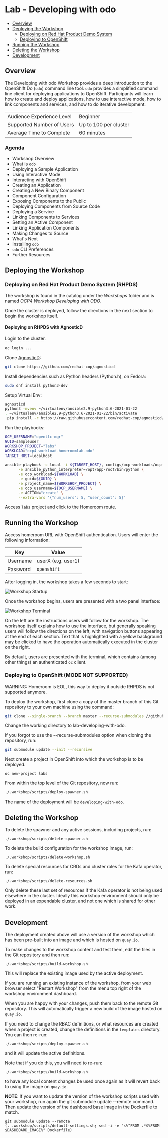 # Lab - Developing with odo

* [Overview](#overview)
* [Deploying the Workshop](#deploying-the-workshop)
  * [Deploying on Red Hat Product Demo System](#deploying-on-red-hat-product-demo-system-rhpds)
  * [Deploying to OpenShift](#deploying-to-openshift)
* [Running the Workshop](#running-the-workshop)
* [Deleting the Workshop](#deleting-the-workshop)
* [Development](#development)

## Overview

The Developing with odo Workshop provides a deep introduction to the OpenShift Do (`odo`) command line tool. `odo` provides a simplified command line client for deploying applications to OpenShift. Participants will learn how to create and deploy applications, how to use interactive mode, how to link components and services, and how to do iterative development.

| | |
--- | ---
| Audience Experience Level | Beginner |
| Supported Number of Users | Up to 100 per cluster |
| Average Time to Complete | 60 minutes |


### Agenda
* Workshop Overview
* What is `odo`
* Deploying a Sample Application
* Using Interactive Mode
* Interacting with OpenShift
* Creating an Application
* Creating a New Binary Component
* Component Configuration
* Exposing Components to the Public
* Deploying Components from Source Code
* Deploying a Service
* Linking Components to Services
* Setting an Active Component
* Linking Application Components
* Making Changes to Source
* What's Next
* Installing `odo`
* `odo` CLI Preferences
* Further Resources

## Deploying the Workshop

### Deploying on Red Hat Product Demo System (RHPDS)

The workshop is found in the catalog under the *Workshops* folder and is named *OCP4 Workshop Developing with ODO*.

Once the cluster is deployed, follow the directions in the next section to begin the workshop itself.

#### Deploying on RHPDS with AgnosticD

Login to the cluster.

```bash
oc login ...
```

Clone [AgnosticD](https://github.com/redhat-cop/agnosticd):

```bash
git clone https://github.com/redhat-cop/agnosticd
```

Install dependencies such as Python headers (Python.h), on Fedora:

```bash
sudo dnf install python3-dev
```

Setup Virtual Env:

```bash
agnosticd
python3 -mvenv ~/virtualenv/ansible2.9-python3.6-2021-01-22
. ~/virtualenv/ansible2.9-python3.6-2021-01-22/bin/activate
 pip install -r https://raw.githubusercontent.com/redhat-cop/agnosticd/development/tools/virtualenvs/ansible2.9-python3.6-2021-01-22.txt
```

Run the playbooks:

```bash
OCP_USERNAME="opentlc-mgr"
GUID=sampleuser
WORKSHOP_PROJECT="labs"
WORKLOAD="ocp4-workload-homeroomlab-odo"
TARGET_HOST=localhost

ansible-playbook -c local -i ${TARGET_HOST}, configs/ocp-workloads/ocp-workload.yml \
      -e ansible_python_interpreter=/opt/app-root/bin/python \
      -e ocp_workload=${WORKLOAD} \
      -e guid=${GUID} \
      -e project_name=${WORKSHOP_PROJECT} \
      -e ocp_username=${OCP_USERNAME} \
      -e ACTION="create" \
      --extra-vars '{"num_users": 5, "user_count": 5}'
```

Access `labs` project and click to the Homeroom route.

## Running the Workshop

Access homeroom URL with OpenShift authentication.
Users will enter the following information:

| Key | Value |
| --- | ----- |
| Username | userX (e.g. user1) |
| Password | ``openshift`` |

After logging in, the workshop takes a few seconds to start:

![Workshop Startup](/docs/starting-up.png)

Once the workshop begins, users are presented with a two panel interface:

![Workshop Terminal](/docs/workshop-terminal.png)

On the left are the instructions users will follow for the workshop. The workshop itself explains how to use the interface, but generally speaking users will follow the directions on the left, with navigation buttons appearing at the end of each section. Text that is highlighted with a yellow background may be clicked to have the operation automatically executed in the cluster on the right.

By default, users are presented with the terminal, which contains (among other things) an authenticated ``oc`` client. 

### Deploying to OpenShift (MODE NOT SUPPORTED)

WARNING: Homeroom is EOL, this way to deploy it outside RHPDS is not supported anymore.

To deploy the workshop, first clone a copy of the master branch of this Git repository to your own machine using the command:

```bash
git clone --single-branch --branch master --recurse-submodules //github.com/openshift-labs/lab-developing-with-odo.git
```

Change the working directory to lab-developing-with-odo.

If you forgot to use the --recurse-submodules option when cloning the repository, run:

```bash
git submodule update --init --recursive
```

Next create a project in OpenShift into which the workshop is to be deployed.

```
oc new-project labs
```

From within the top level of the Git repository, now run:

```
./.workshop/scripts/deploy-spawner.sh
```

The name of the deployment will be ``developing-with-odo``.



## Deleting the Workshop

To delete the spawner and any active sessions, including projects, run:

```
./.workshop/scripts/delete-spawner.sh
```

To delete the build configuration for the workshop image, run:

```
./.workshop/scripts/delete-workshop.sh
```

To delete special resources for CRDs and cluster roles for the Kafa operator, run:

```
./.workshop/scripts/delete-resources.sh
```

Only delete these last set of resources if the Kafa operator is not being used elsewhere in the cluster. Ideally this workshop environment should only be deployed in an expendable cluster, and not one which is shared for other work.

## Development

The deployment created above will use a version of the workshop which has been pre-built into an image and which is hosted on ``quay.io``.

To make changes to the workshop content and test them, edit the files in the Git repository and then run:

```
./.workshop/scripts/build-workshop.sh
```

This will replace the existing image used by the active deployment.

If you are running an existing instance of the workshop, from your web browser select "Restart Workshop" from the menu top right of the workshop environment dashboard.

When you are happy with your changes, push them back to the remote Git repository. This will automatically trigger a new build of the image hosted on ``quay.io``.

If you need to change the RBAC definitions, or what resources are created when a project is created, change the definitions in the ``templates`` directory. You can then re-run:

```
./.workshop/scripts/deploy-spawner.sh
```

and it will update the active definitions.

Note that if you do this, you will need to re-run:

```
./.workshop/scripts/build-workshop.sh
```

to have any local content changes be used once again as it will revert back to using the image on ``quay.io``.

__NOTE__: If you want to update the version of the workshop scripts used with your workshop, run again the git submodule update --remote command. Then update the version of the dashboard base image in the Dockerfile to match.

```
git submodule update --remote
(. .workshop/scripts/default-settings.sh; sed -i -e "s%^FROM .*$%FROM $DASHBOARD_IMAGE%" Dockerfile)
```

